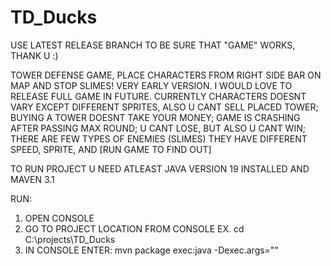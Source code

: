 # TD_Ducks

USE LATEST RELEASE BRANCH TO BE SURE THAT "GAME" WORKS, THANK U :)

TOWER DEFENSE GAME, PLACE CHARACTERS FROM RIGHT SIDE BAR ON MAP AND STOP SLIMES! 
VERY EARLY VERSION. I WOULD LOVE TO RELEASE FULL GAME IN FUTURE.
CURRENTLY CHARACTERS DOESNT VARY EXCEPT DIFFERENT SPRITES, ALSO U CANT SELL PLACED TOWER;
BUYING A TOWER DOESNT TAKE YOUR MONEY;
GAME IS CRASHING AFTER PASSING MAX ROUND;
U CANT LOSE, BUT ALSO U CANT WIN;
THERE ARE FEW TYPES OF ENEMIES (SLIMES) THEY HAVE DIFFERENT SPEED, SPRITE, AND [RUN GAME TO FIND OUT] 

TO RUN PROJECT U NEED ATLEAST JAVA VERSION 19 INSTALLED AND MAVEN 3.1

RUN: 
1. OPEN CONSOLE 
2. GO TO PROJECT LOCATION FROM CONSOLE EX. cd C:\projects\TD_Ducks
3. IN CONSOLE ENTER: mvn package exec:java -Dexec.args="" 
